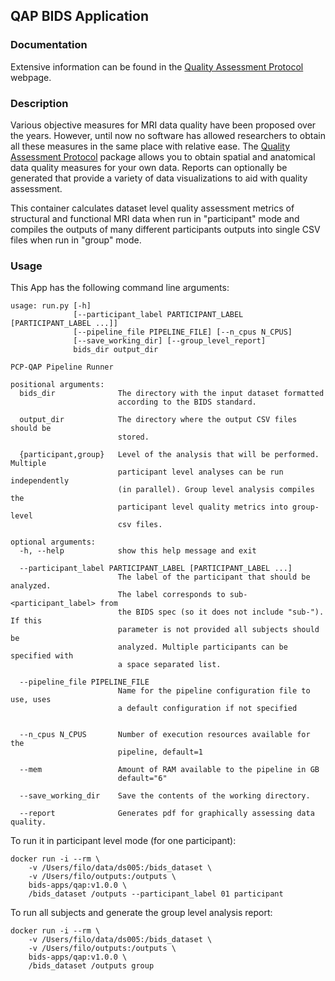 ## QAP BIDS Application

### Documentation
Extensive information can be found in the [Quality Assessment Protocol](http://preprocessed-connectomes-project.org/quality-assessment-protocol/) webpage.

### Description
Various objective measures for MRI data quality have been proposed over the years. However, until now no software has allowed researchers to obtain all these measures in the same place with relative ease. The [Quality Assessment Protocol](http://preprocessed-connectomes-project.org/quality-assessment-protocol/) package allows you to obtain spatial and anatomical data quality measures for your own data. Reports can optionally be generated that provide a variety of data visualizations to aid with quality assessment. 

This container calculates dataset level quality assessment metrics of structural and functional MRI data when run in "participant" mode and compiles the outputs of many different participants outputs into single CSV files when run in "group" mode.



### Usage
This App has the following command line arguments:

    usage: run.py [-h]
                  [--participant_label PARTICIPANT_LABEL [PARTICIPANT_LABEL ...]]
                  [--pipeline_file PIPELINE_FILE] [--n_cpus N_CPUS]
                  [--save_working_dir] [--group_level_report]
                  bids_dir output_dir

    PCP-QAP Pipeline Runner

    positional arguments:
      bids_dir              The directory with the input dataset formatted
                            according to the BIDS standard.
                            
      output_dir            The directory where the output CSV files should be
                            stored.

      {participant,group}   Level of the analysis that will be performed. Multiple
                            participant level analyses can be run independently
                            (in parallel). Group level analysis compiles the 
                            participant level quality metrics into group-level
                            csv files.
                            
    optional arguments:
      -h, --help            show this help message and exit
      
      --participant_label PARTICIPANT_LABEL [PARTICIPANT_LABEL ...]
                            The label of the participant that should be analyzed.
                            The label corresponds to sub-<participant_label> from
                            the BIDS spec (so it does not include "sub-"). If this
                            parameter is not provided all subjects should be
                            analyzed. Multiple participants can be specified with
                            a space separated list.
                            
      --pipeline_file PIPELINE_FILE
                            Name for the pipeline configuration file to use, uses
                            a default configuration if not specified
                            
                             
      --n_cpus N_CPUS       Number of execution resources available for the
                            pipeline, default=1
                            
      --mem                 Amount of RAM available to the pipeline in GB
                            default="6"
                                                        
      --save_working_dir    Save the contents of the working directory.
      
      --report              Generates pdf for graphically assessing data quality.



To run it in participant level mode (for one participant):

    docker run -i --rm \
        -v /Users/filo/data/ds005:/bids_dataset \
        -v /Users/filo/outputs:/outputs \
        bids-apps/qap:v1.0.0 \
        /bids_dataset /outputs --participant_label 01 participant


To run all subjects and generate the group level analysis report:

    docker run -i --rm \
        -v /Users/filo/data/ds005:/bids_dataset \
        -v /Users/filo/outputs:/outputs \
        bids-apps/qap:v1.0.0 \
        /bids_dataset /outputs group